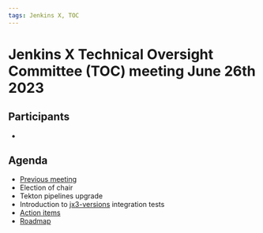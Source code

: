 ```yaml
---
tags: Jenkins X, TOC
---
```

# Jenkins X Technical Oversight Committee (TOC) meeting June 26th 2023

## Participants

-  <fill in>

## Agenda

- [Previous meeting](2024-06-12.md)
- Election of chair
- Tekton pipelines upgrade
- Introduction to [jx3-versions](https://github.com/jenkins-x/jx3-versions) integration tests
- [Action items](https://github.com/orgs/jenkins-x/projects/21/views/1)
- [Roadmap](https://github.com/orgs/jenkins-x/projects/23/views/1)
